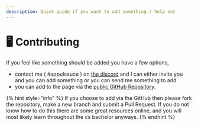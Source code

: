 ```yaml
---
description: Quick guide if you want to add something / help out
---
```


# 🖥 Contributing

If you feel like something should be added you have a few options,&#x20;

* contact me ( #appulsauce ) on [the discord](https://discord.gg/MGG72qsKrn) and I can either invite you and you can add something or you can send me something to add &#x20;
* you can add to the page via the [public GitHub Repository](https://github.com/KaiErikNiermann/VU-Amst-Guide).

{% hint style="info" %}
If you choose to add via the GitHub then please fork the repository, make a new branch and submit a Pull Request. If you do not know how to do this there are some great resources online, and you will most likely learn throughout the cs bachelor anyways.
{% endhint %}

